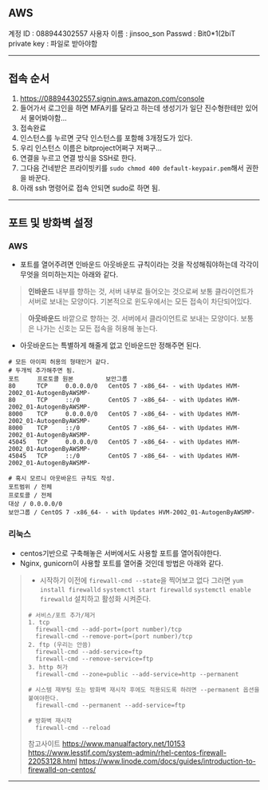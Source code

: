 ## AWS

계정 ID : 088944302557
사용자 이름 : jinsoo_son
Passwd : Bit0*1(2biT
private key : 파일로 받아야함

---

## 접속 순서

1. https://088944302557.signin.aws.amazon.com/console
2. 들어가서 로그인을 하면 MFA키를 달라고 하는데 생성기가 일단 진수형한테만 있어서 물어봐야함...
3. 접속완료
4. 인스턴스를 누르면 굿닥 인스턴스를 포함해 3개정도가 있다. 
5. 우리 인스턴스 이름은 bitproject어쩌구 저쩌구...
6. 연결을 누르고 연결 방식을 SSH로 한다.
7. 그다음 건네받은 프라이빗키를 ```sudo chmod 400 default-keypair.pem```해서 권한을 바꾼다.
8. 아래 ssh 명령어로 접속 안되면 sudo로 하면 됨.

---

## 포트 및 방화벽 설정

### AWS

- 포트를 열어주려면 인바운드 아웃바운드 규칙이라는 것을 작성해줘야하는데 각각이 무엇을 의미하는지는 아래와 같다.

> **인바운드**
> 내부를 향하는 것, 서버 내부로 들어오는 것으로써 보통 클라이언트가 서버로 보내는 모양이다. 기본적으로 윈도우에서는 모든 접속이 차단되어있다.

>**아웃바운드**
>바깥으로 향하는 것. 서버에서 클라이언트로 보내는 모양이다. 보통은 나가는 신호는 모든 접속을 허용해 놓는다.

- 아웃바운드는 특별하게 해줄게 없고 인바운드만 정해주면 된다.

~~~
# 모든 아이피 허용의 형태인거 같다. 
# 두개씩 추가해주면 됨.
포트 	   프로토콜 원본         보안그룹
80		TCP		0.0.0.0/0	CentOS 7 -x86_64- - with Updates HVM-2002_01-AutogenByAWSMP-
80		TCP		::/0		CentOS 7 -x86_64- - with Updates HVM-2002_01-AutogenByAWSMP-
8000	TCP		0.0.0.0/0	CentOS 7 -x86_64- - with Updates HVM-2002_01-AutogenByAWSMP-
8000	TCP		::/0		CentOS 7 -x86_64- - with Updates HVM-2002_01-AutogenByAWSMP-
45045	TCP		0.0.0.0/0	CentOS 7 -x86_64- - with Updates HVM-2002_01-AutogenByAWSMP-
45045	TCP		::/0		CentOS 7 -x86_64- - with Updates HVM-2002_01-AutogenByAWSMP-
~~~

~~~
# 혹시 모르니 아웃바운드 규칙도 작성.
포트범위 / 전체	
프로토콜 / 전체	
대상 / 0.0.0.0/0	
보안그룹 / CentOS 7 -x86_64- - with Updates HVM-2002_01-AutogenByAWSMP-
~~~



### 리눅스 

- centos기반으로 구축해놓은 서버에서도 사용할 포트를 열어줘야한다.
- Nginx, gunicorn이 사용할 포트를 열어줄 것인데 방법은 아래와 같다.

> - 시작하기 이전에  ```firewall-cmd --state```을 찍어보고 없다 그러면
>   ```yum install firewalld```
>   ```systemctl start firewalld```
>   ```systemctl enable firewalld``` 설치하고 활성화 시켜준다. 
>
> ~~~
> # 서비스/포트 추가/제거
> 1. tcp
> 	firewall-cmd --add-port=(port number)/tcp
> 	firewall-cmd --remove-port=(port number)/tcp
> 2. ftp (우리는 안씀)
> 	firewall-cmd --add-service=ftp
> 	firewall-cmd --remove-service=ftp
> 3. http 허가
> 	firewall-cmd --zone=public --add-service=http --permanent
> 	
> # 시스템 재부팅 또는 방화벽 재시작 후에도 적용되도록 하려면 --permanent 옵션을 붙여야한다.
> 	firewall-cmd --permanent --add-service=ftp
> 	
> # 방화벽 재시작
> 	firewall-cmd --reload
> ~~~
>
> 참고사이트 
> https://www.manualfactory.net/10153
> https://www.lesstif.com/system-admin/rhel-centos-firewall-22053128.html
> https://www.linode.com/docs/guides/introduction-to-firewalld-on-centos/

---





